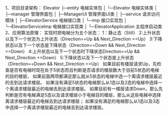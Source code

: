 1、项目目录架构：
    Elevator
    ├─entity 电梯实体包
    │  └─Elevator 电梯实体类
    │
    ├─manager 管理界面包
    │  ├─ManagerUI 管理界面UI类
    │
    ├─service 请求访问模块
    │  ├─ElevatorService 电梯接口类
    │  └─imp 接口实现包
    │     └─ElevatorServiceImp 电梯接口实现类
    │
    └─ElevatorApplication 主程序启动类
2、应用算法原理：
    实现时把电梯分为五个状态：
     1：静止态（Still）
     2:上升状态以及下一个状态为上升状态（Direction==Up && Next_Direction ==Up）
     3:下降状态以及下一个状态是下降状态（Direction==Down && Next_Direction ==Down）
     4:上升状态以及下一个状态时下降状态Direction==Up && Next_Direction ==Down）
     5:下降状态以及下一个状态是上升状态（Direction==Down && Next_Direction ==Up）
    如果目前有楼层请求Up，先检查是否有电梯时现在处于5状态而且判断是否请求的楼层数大于目前5状态的电梯的目的楼层，
    如果前面两项都满足那么就从5状态的电梯中选一个离请求楼层最近的去到达请求楼层。
    如果没有满足5状态的电梯那么从1态以及2态的电梯中选择一个离请求楼层最近的电梯去到达请求楼层。
    如果目前有一楼层请求Down，那么先判断是否有电梯满足5态以及请求楼层小于电梯目的楼层，那么从这些电梯中选择离请求楼层最近的电梯去到达请求楼层；
    如果没有满足的电梯那么从1态以及3态中选择一个离请求楼层最近的电梯去到达请求楼层。

